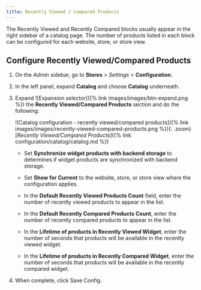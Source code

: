 ```yaml
---
title: Recently Viewed / Compared Products
---
```


The Recently Viewed and Recently Compared blocks usually appear in the right sidebar of a catalog page. The number of products listed in each block can be configured for each website, store, or store view.

## Configure Recently Viewed/Compared Products

1. On the _Admin_ sidebar, go to **Stores** > _Settings_ > **Configuration**.

1. In the left panel, expand **Catalog** and choose **Catalog** underneath.

1. Expand ![Expansion selector]({% link images/images/btn-expand.png %}) the **Recently Viewed/Compared Products** section and do the following:

    ![Catalog configuration - recently viewed/compared products]({% link images/images/recently-viewed-compared-products.png %}){: .zoom}
    [_Recently Viewed/Compared Products_]({% link configuration/catalog/catalog.md %})

   - Set **Synchronize widget products with backend storage** to determines if widget products are synchronized with backend storage.

   - Set **Show for Current** to the website, store, or store view where the configuration applies.

   - In the **Default Recently Viewed Products Count** field, enter the number of recently viewed products to appear in the list.

   - In the **Default Recently Compared Products Count**, enter the number of recently compared products to appear in the list.

   - In the **Lifetime of products in Recently Viewed Widget**, enter the number of seconds that products will be available in the recently viewed widget.

   - In the **Lifetime of products in Recently Compared Widget**, enter the number of seconds that products will be available in the recently compared widget.

1. When complete, click <span class="btn">Save Config</span>.
